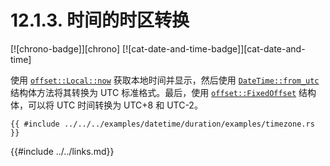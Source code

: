 # 12.1.3. 时间的时区转换

[![chrono-badge]][chrono] [![cat-date-and-time-badge]][cat-date-and-time]

使用 [`offset::Local::now`] 获取本地时间并显示，然后使用 [`DateTime::from_utc`] 结构体方法将其转换为 UTC 标准格式。最后，使用 [`offset::FixedOffset`] 结构体，可以将 UTC 时间转换为 UTC+8 和 UTC-2。

```rust,edition2018
{{ #include ../../../examples/datetime/duration/examples/timezone.rs }}
```

[`DateTime::from_utc`]:https://docs.rs/chrono/*/chrono/struct.DateTime.html#method.from_utc
[`offset::FixedOffset`]: https://docs.rs/chrono/*/chrono/offset/struct.FixedOffset.html
[`offset::Local::now`]: https://docs.rs/chrono/*/chrono/offset/struct.Local.html#method.now

{{#include ../../links.md}}
